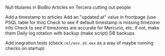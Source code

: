 Null titulares in BioBio
Articles en Tercera cutting out people

Add a timestamp to articles
Add an "updated at" value in frontpage (use PSQL table for this)
Check to see if default timestamp is missing timezone info
Check to see if timezones are accurate for Mercurio, etc. if not, make them
Daily log rotation with backup (make script)
DB backups
 
Add inegration tests (check `rel/env.sh.eex` as a way of maybe running checks on startup)
